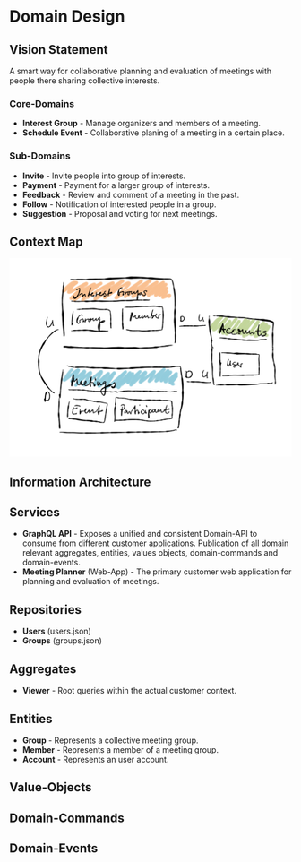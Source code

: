 # Domain Design

## Vision Statement

A smart way for collaborative planning and evaluation of meetings with people there sharing collective interests.

### Core-Domains

* **Interest Group** - Manage organizers and members of a meeting.
* **Schedule Event** - Collaborative planing of a meeting in a certain place.

### Sub-Domains

* **Invite** - Invite people into group of interests.
* **Payment** - Payment for a larger group of interests.
* **Feedback** - Review and comment of a meeting in the past.
* **Follow** - Notification of interested people in a group.
* **Suggestion** - Proposal and voting for next meetings.

## Context Map

![Domain](domain-design.png)

## Information Architecture

## Services

* **GraphQL API** - Exposes a unified and consistent Domain-API to consume from different customer applications. Publication of all domain relevant aggregates, entities, values objects, domain-commands and domain-events.
* **Meeting Planner** (Web-App) - The primary customer web application for planning and evaluation of meetings.

## Repositories

* **Users** (users.json)
* **Groups** (groups.json)

## Aggregates

* **Viewer** - Root queries within the actual customer context.

## Entities

* **Group** - Represents a collective meeting group.
* **Member** - Represents a member of a meeting group.
* **Account** - Represents an user account.

## Value-Objects

## Domain-Commands

## Domain-Events
